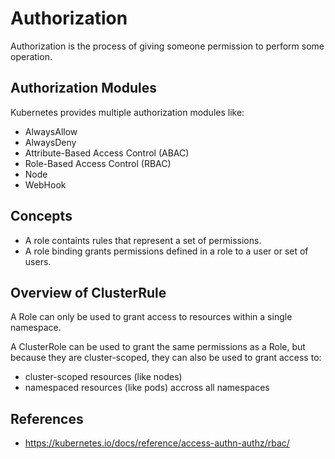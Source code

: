 # Authorization

Authorization is the process of giving someone permission to perform some operation.

## Authorization Modules

Kubernetes provides multiple authorization modules like:

- AlwaysAllow
- AlwaysDeny
- Attribute-Based Access Control (ABAC)
- Role-Based Access Control (RBAC)
- Node
- WebHook

## Concepts

- A role containts rules that represent a set of permissions.
- A role binding grants permissions defined in a role to a user or set of users.

## Overview of ClusterRule

A Role can only be used to grant access to resources within a single namespace.

A ClusterRole can be used to grant the same permissions as a Role, but because they are cluster-scoped, they can also be used to grant access to:

- cluster-scoped resources (like nodes)
- namespaced resources (like pods) accross all namespaces

## References

- https://kubernetes.io/docs/reference/access-authn-authz/rbac/
